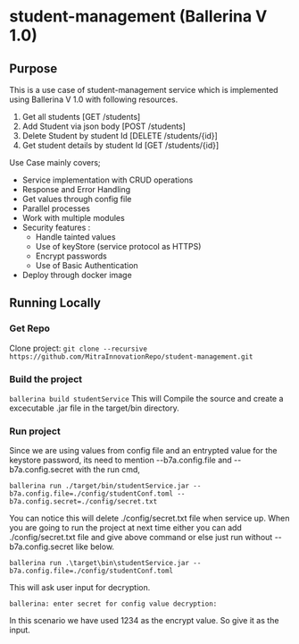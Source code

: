 # student-management (Ballerina V 1.0)

## Purpose
This is a use case of student-management service which is implemented using Ballerina V 1.0 with following resources.
1) Get all students [GET /students]
2) Add Student via json body [POST /students]
3) Delete Student by student Id [DELETE /students/{id}]
4) Get student details by student Id [GET /students/{id}]

Use Case mainly covers;
* Service implementation with CRUD operations
* Response and Error Handling
* Get values through config file
* Parallel processes
* Work with multiple modules
* Security features :
    * Handle tainted values
    * Use of keyStore (service protocol as HTTPS)
    * Encrypt passwords
    * Use of Basic Authentication
* Deploy through docker image

## Running Locally
### Get Repo
Clone project:
`git clone --recursive https://github.com/MitraInnovationRepo/student-management.git`

### Build the project
`ballerina build studentService`
This will Compile the source and create a excecutable .jar file in the target/bin directory.

### Run project
Since we are using values from config file and an entrypted value for the keystore password, its need to mention --b7a.config.file and --b7a.config.secret with the run cmd,

`ballerina run ./target/bin/studentService.jar --b7a.config.file=./config/studentConf.toml --b7a.config.secret=./config/secret.txt`

You can notice this will delete ./config/secret.txt file when service up.
When you are going to run the project at next time either you can add ./config/secret.txt file and give above command or else just run without --b7a.config.secret like below.

`ballerina run .\target\bin\studentService.jar --b7a.config.file=./config/studentConf.toml`

This will ask user input for decryption.

    ballerina: enter secret for config value decryption:
In this scenario we have used 1234 as the encrypt value. So give it as the input.